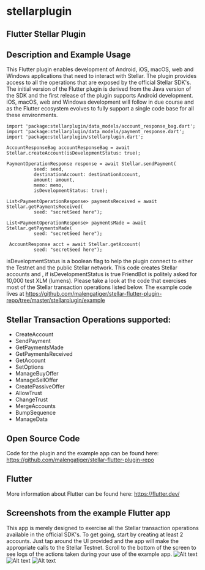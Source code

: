 # stellarplugin

## Flutter Stellar Plugin

## Description and Example Usage

This Flutter plugin enables development of Android, iOS, macOS, web and Windows applications that need to interact with 
Stellar. The plugin provides access to all the operations that are exposed by the official Stellar SDK's. 
The initial version of the Flutter plugin is derived from the Java version of the SDK and the first release of the plugin supports Android development. 
iOS, macOS, web and Windows development will follow in due course and as the Flutter ecosystem evolves to fully support a single code base for all these environments. 

~~~~
import 'package:stellarplugin/data_models/account_response_bag.dart';
import 'package:stellarplugin/data_models/payment_response.dart';
import 'package:stellarplugin/stellarplugin.dart';

AccountResponseBag accountResponseBag = await Stellar.createAccount(isDevelopmentStatus: true);

PaymentOperationResponse response = await Stellar.sendPayment(
          seed: seed,
          destinationAccount: destinationAccount,
          amount: amount,
          memo: memo,
          isDevelopmentStatus: true);

List<PaymentOperationResponse> paymentsReceived = await Stellar.getPaymentsReceived(
          seed: "secretSeed here");

List<PaymentOperationResponse> paymentsMade = await Stellar.getPaymentsMade(
          seed: "secretSeed here");

 AccountResponse acct = await Stellar.getAccount(
          seed: "secretSeed here");
~~~~
isDevelopmentStatus is a boolean flag to help the plugin connect to either the Testnet and the public Stellar network. This code creates Stellar accounts and , 
if isDevelopmentStatus is true FriendBot is politely asked for 10,000 test XLM (lumens). Please take a look at the code that exercises most of the Stellar transaction operations listed below. The example code lives at https://github.com/malengatiger/stellar-flutter-plugin-repo/tree/master/stellarplugin/example 

## Stellar Transaction Operations supported:

- CreateAccount 
- SendPayment 
- GetPaymentsMade
- GetPaymentsReceived
- GetAccount
- SetOptions
- ManageBuyOffer
- ManageSellOffer
- CreatePassiveOffer
- AllowTrust
- ChangeTrust
- MergeAccounts
- BumpSequence
- ManageData

## Open Source Code
Code for the plugin and the example app can be found here: https://github.com/malengatiger/stellar-flutter-plugin-repo

## Flutter
More information about Flutter can be found here: https://flutter.dev/ 

## Screenshots from the example Flutter app
This app is merely designed to exercise all the Stellar transaction operations available in the official SDK's. To get going, start by creating at least 2 accounts. Just tap around the UI provided and the app will make the appropriate calls to the Stellar Testnet. Scroll to the bottom of the screen to see logs of the actions taken during your use of the example app.
![Alt text](/stellarplugin/example/screenshots/device-2020-03-06-130303.png?raw=true "Main Page of Example Flutter app")
![Alt text](/stellarplugin/example/screenshots/device-2020-03-06-130425.png?raw=true "Main Page Scrolled to bottom")
![Alt text](/stellarplugin/example/screenshots/device-2020-03-06-131125.png?raw=true "Account Page of Example Flutter app")
